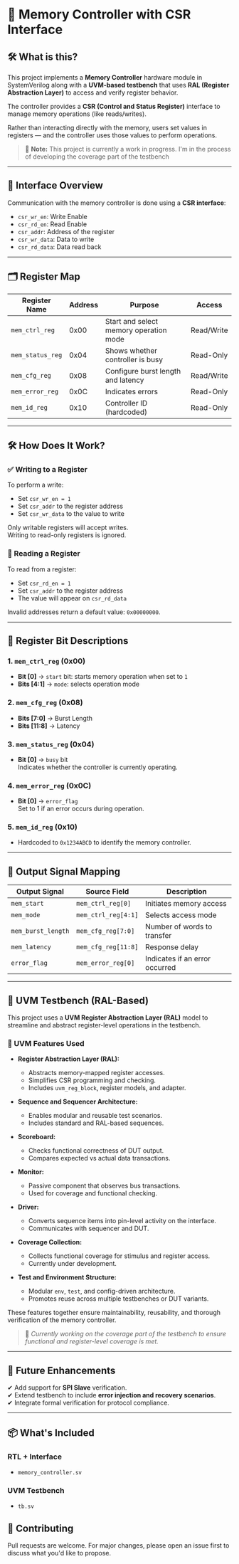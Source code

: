 # 🧠 Memory Controller with CSR Interface

## 🛠 What is this?

This project implements a **Memory Controller** hardware module in SystemVerilog along with a **UVM-based testbench** that uses **RAL (Register Abstraction Layer)** to access and verify register behavior.

The controller provides a **CSR (Control and Status Register)** interface to manage memory operations (like reads/writes).

Rather than interacting directly with the memory, users set values in registers — and the controller uses those values to perform operations.

> 🔧 **Note:** This project is currently a work in progress. I'm in the process of developing the coverage part of the testbench

---

## 🧩 Interface Overview

Communication with the memory controller is done using a **CSR interface**:

- `csr_wr_en`: Write Enable  
- `csr_rd_en`: Read Enable  
- `csr_addr`: Address of the register  
- `csr_wr_data`: Data to write  
- `csr_rd_data`: Data read back  

---

## 🗂 Register Map

| Register Name   | Address | Purpose                               | Access     |
|-----------------|---------|----------------------------------------|------------|
| `mem_ctrl_reg`  | 0x00    | Start and select memory operation mode | Read/Write |
| `mem_status_reg`| 0x04    | Shows whether controller is busy       | Read-Only  |
| `mem_cfg_reg`   | 0x08    | Configure burst length and latency     | Read/Write |
| `mem_error_reg` | 0x0C    | Indicates errors                       | Read-Only  |
| `mem_id_reg`    | 0x10    | Controller ID (hardcoded)              | Read-Only  |

---

## 🛠 How Does It Work?

### ✅ Writing to a Register

To perform a write:
- Set `csr_wr_en = 1`
- Set `csr_addr` to the register address
- Set `csr_wr_data` to the value to write

Only writable registers will accept writes.  
Writing to read-only registers is ignored.

### 🔎 Reading a Register

To read from a register:
- Set `csr_rd_en = 1`
- Set `csr_addr` to the register address
- The value will appear on `csr_rd_data`

Invalid addresses return a default value: `0x00000000`.

---

## 🧮 Register Bit Descriptions

### 1. `mem_ctrl_reg` (0x00)
- **Bit [0]** → `start` bit: starts memory operation when set to `1`
- **Bits [4:1]** → `mode`: selects operation mode
  
### 2. `mem_cfg_reg` (0x08)
- **Bits [7:0]** → Burst Length
- **Bits [11:8]** → Latency

### 3. `mem_status_reg` (0x04)
- **Bit [0]** → `busy` bit  
  Indicates whether the controller is currently operating.

### 4. `mem_error_reg` (0x0C)
- **Bit [0]** → `error_flag`  
  Set to 1 if an error occurs during operation.

### 5. `mem_id_reg` (0x10)
- Hardcoded to `0x1234ABCD` to identify the memory controller.

---

## 🎯 Output Signal Mapping

| Output Signal      | Source Field          | Description                          |
|--------------------|------------------------|--------------------------------------|
| `mem_start`        | `mem_ctrl_reg[0]`      | Initiates memory access              |
| `mem_mode`         | `mem_ctrl_reg[4:1]`    | Selects access mode                  |
| `mem_burst_length` | `mem_cfg_reg[7:0]`     | Number of words to transfer          |
| `mem_latency`      | `mem_cfg_reg[11:8]`    | Response delay                       |
| `error_flag`       | `mem_error_reg[0]`     | Indicates if an error occurred       |

---

## 🧪 UVM Testbench (RAL-Based)

This project uses a **UVM Register Abstraction Layer (RAL)** model to streamline and abstract register-level operations in the testbench.

### 🚀 UVM Features Used

- **Register Abstraction Layer (RAL):**
  - Abstracts memory-mapped register accesses.
  - Simplifies CSR programming and checking.
  - Includes `uvm_reg_block`, register models, and adapter.

- **Sequence and Sequencer Architecture:**
  - Enables modular and reusable test scenarios.
  - Includes standard and RAL-based sequences.

- **Scoreboard:**
  - Checks functional correctness of DUT output.
  - Compares expected vs actual data transactions.

- **Monitor:**
  - Passive component that observes bus transactions.
  - Used for coverage and functional checking.

- **Driver:**
  - Converts sequence items into pin-level activity on the interface.
  - Communicates with sequencer and DUT.

- **Coverage Collection:**
  - Collects functional coverage for stimulus and register access.
  - Currently under development.

- **Test and Environment Structure:**
  - Modular `env`, `test`, and config-driven architecture.
  - Promotes reuse across multiple testbenches or DUT variants.

These features together ensure maintainability, reusability, and thorough verification of the memory controller.

> 🔧 *Currently working on the coverage part of the testbench to ensure functional and register-level coverage is met.*

---

## 📌 Future Enhancements  

✔ Add support for **SPI Slave** verification.  
✔ Extend testbench to include **error injection and recovery scenarios**.  
✔ Integrate formal verification for protocol compliance.  

---

## 📦 What's Included

### RTL + Interface
- `memory_controller.sv`  

### UVM Testbench 
- `tb.sv`

## 🤝 Contributing

Pull requests are welcome. For major changes, please open an issue first to discuss what you'd like to propose.
